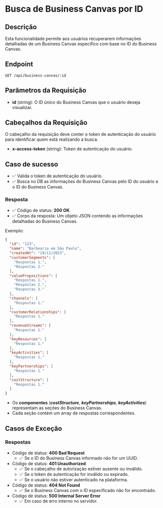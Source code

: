 # Busca de Business Canvas por ID

## Descrição

Esta funcionalidade permite aos usuários recuperarem informações detalhadas de um Business Canvas específico com base no ID do Business Canvas.

## Endpoint

`GET /api/business-canvas/:id`

## Parâmetros da Requisição

- **id** (string): O ID único do Business Canvas que o usuário deseja visualizar.

## Cabeçalhos da Requisição

O cabeçalho da requisição deve conter o token de autenticação do usuário para identificar quem está realizando a busca.

- **x-access-token** (string): Token de autenticação do usuário.

## Caso de sucesso

- ✅ Valida o token de autenticação do usuário.
- ✅ Busca no DB as informações do Business Canvas pelo ID do usuário e o ID do Business Canvas.

### Resposta

- ✅ Código de status: **200 OK**
- ✅ Corpo da resposta: Um objeto JSON contendo as informações detalhadas do Business Canvas.

Exemplo:

```json
{
  "id": "123",
  "name": "Barbearia em São Paulo",
  "createdAt": "19/11/2023",
  "customerSegments": [
    "Respostas 1.",
    "Respostas 2."
  ],
  "valuePropositions": [
    "Respostas 1.",
    "Respostas 2.",
    "Respostas 3."
  ],
  "channels": [
    "Respostas 1."
  ],
  "customerRelationships": [
    "Respostas 1."
  ],
  "revenueStreams": [
    "Respostas 1."
  ],
  "keyResources": [
    "Respostas 1."
  ],
  "keyActivities": [
    "Respostas 1."
  ],
  "keyPartnerships": [
    "Respostas 1."
  ],
  "costStructure": [
    "Respostas 1."
  ]
}
```

- Os **componentes** (***costStructure***, ***keyPartnerships***, ***keyActivities***) representam as seções do Business Canvas.
- Cada seção contém um array de respostas correspondentes.

## Casos de Exceção

### Respostas
- Código de status: **400 Bad Request**
  - ✅ Se o ID do Business Canvas informado não for um UUID.
- Código de status: **401 Unauthorized**
  - ✅ Se o cabeçalho de autorização estiver ausente ou inválido.
  - ✅ Se o token de autenticação for inválido ou expirado.
  - ✅ Se o usuário não estiver autenticado na plataforma.
- Código de status: **404 Not Found**
  - ✅ Se o Business Canvas com o ID especificado não for encontrado.
- Código de status: **500 Internal Server Error**
  - ✅ Em caso de erro interno no servidor.
